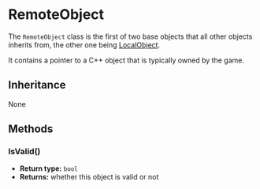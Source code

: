 # RemoteObject

The `RemoteObject` class is the first of two base objects that all other objects inherits from, the other one being [LocalObject](./localobject.md).

It contains a pointer to a C++ object that is typically owned by the game.

## Inheritance
None

## Methods

### IsValid()

- **Return type:** `bool`
- **Returns:** whether this object is valid or not